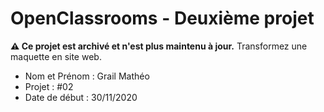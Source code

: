 # OpenClassrooms - Deuxième projet
**⚠️ Ce projet est archivé et n'est plus maintenu à jour.**
Transformez une maquette en site web.
- Nom et Prénom : Grail Mathéo
- Projet : #02
- Date de début : 30/11/2020
